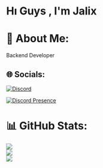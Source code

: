# Hı Guys , I'm Jalix

# 💫 About Me:
Backend Developer

## 🌐 Socials:
[![Discord](https://img.shields.io/badge/Discord-%237289DA.svg?logo=discord&logoColor=white)](https://discord.gg/wesy)

[![Discord Presence](https://lanyard-profile-readme.vercel.app/api/622578183606108161?theme=darkt&bg=000000&animated=true&hideDiscrim=true&borderRadius=30px&idleMessage=Probably%20doing%20something%20else)](https://discord.com/users/816216199191855155)

# 📊 GitHub Stats:
![](https://github-readme-stats.vercel.app/api?username=jalixdev&theme=dark&hide_border=false&include_all_commits=true&count_private=true)<br/>
![](https://github-readme-streak-stats.herokuapp.com/?user=jalixdev&theme=dark&hide_border=false)<br/>
![](https://github-readme-stats.vercel.app/api/top-langs/?username=jalixdev&theme=dark&hide_border=false&include_all_commits=true&count_private=true&layout=compact)


